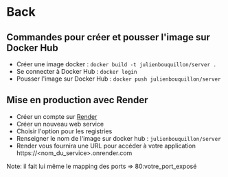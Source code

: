 # Back

## Commandes pour créer et pousser l'image sur Docker Hub

- Créer une image docker : `docker build -t julienbouquillon/server .`
- Se connecter à Docker Hub : `docker login`
- Pousser l'image sur Docker Hub : `docker push julienbouquillon/server`

## Mise en production avec Render

- Créer un compte sur [Render](https://render.com/)  
- Créer un nouveau web service  
- Choisir l'option pour les registries  
- Renseigner le nom de l'image sur docker hub : `julienbouquillon/server`  
- Render vous fournira une URL pour accéder à votre application https://<nom_du_service>.onrender.com  

Note: il fait lui même le mapping des ports => 80:votre_port_exposé